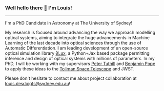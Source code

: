### Well hello there 👋 I'm Louis!

---

I'm a PhD Candidate in Astronomy at The University of Sydney!

My research is focused around advancing the way we approach modelling optical systems, aiming to integrate the huge advancements in Machine Learning of the last decade into optical sciences through the use of Automatic Differentiation.
I am leading development of an open-source optical simulation library [∂Lux](https://github.com/LouisDesdoigts/dLux), a Python+Jax based package permitting inference and design of optical systems with millions of parameters.
In my PhD, I will be working with my supervisors [Peter Tuthill](http://www.physics.usyd.edu.au/~gekko/) and [Benjamin Pope](https://github.com/benjaminpope/) to apply these ideas to the [Toliman Space Telescope](https://www.abc.net.au/news/2021-11-17/toliman-space-telescope-brings-alpha-centauri-closer-to-reality/100625376) and JWST.

Please don't hesitate to contact me about project collaboration at louis.desdoigts@sydney.edu.au!

<!--
**LouisDesdoigts/LouisDesdoigts** is a ✨ _special_ ✨ repository because its `README.md` (this file) appears on your GitHub profile.

Here are some ideas to get you started:

- 🔭 I’m currently working on ...
- 🌱 I’m currently learning ...
- 👯 I’m looking to collaborate on ...
- 🤔 I’m looking for help with ...
- 💬 Ask me about ...
- 📫 How to reach me: ...
- 😄 Pronouns: ...
- ⚡ Fun fact: ...
-->
